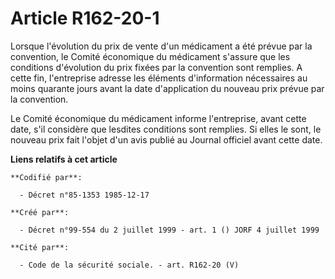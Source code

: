 # Article R162-20-1

Lorsque l'évolution du prix de vente d'un médicament a été prévue par la convention, le Comité économique du médicament
s'assure que les conditions d'évolution du prix fixées par la convention sont remplies. A cette fin, l'entreprise adresse les
éléments d'information nécessaires au moins quarante jours avant la date d'application du nouveau prix prévue par la
convention.

Le Comité économique du médicament informe l'entreprise, avant cette date, s'il considère que lesdites conditions sont
remplies. Si elles le sont, le nouveau prix fait l'objet d'un avis publié au Journal officiel avant cette date.

**Liens relatifs à cet article**

	**Codifié par**:

	  - Décret n°85-1353 1985-12-17

	**Créé par**:

	  - Décret n°99-554 du 2 juillet 1999 - art. 1 () JORF 4 juillet 1999

	**Cité par**:

	  - Code de la sécurité sociale. - art. R162-20 (V)
